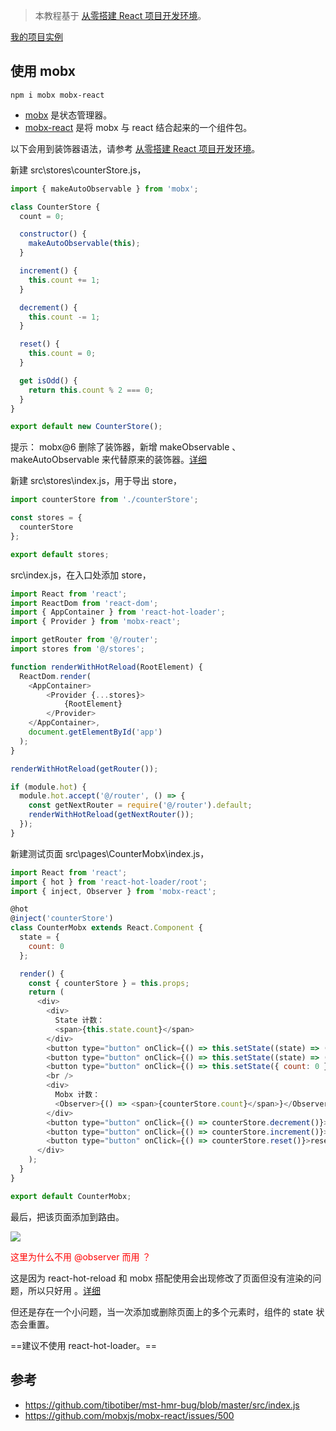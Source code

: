 > 本教程基于 [从零搭建 React 项目开发环境](https://github.com/zhuanglong/react-template)。

[我的项目实例](https://github.com/zhuanglong/react-template/tree/mobx)

## 使用 mobx

`npm i mobx mobx-react`

- [mobx](https://github.com/mobxjs/mobx) 是状态管理器。
- [mobx-react](https://github.com/mobxjs/mobx-react) 是将 mobx 与 react 结合起来的一个组件包。

以下会用到装饰器语法，请参考 [从零搭建 React 项目开发环境](https://github.com/zhuanglong/react-template)。

新建 src\stores\counterStore.js，

```js
import { makeAutoObservable } from 'mobx';

class CounterStore {
  count = 0;

  constructor() {
    makeAutoObservable(this);
  }

  increment() {
    this.count += 1;
  }

  decrement() {
    this.count -= 1;
  }

  reset() {
    this.count = 0;
  }

  get isOdd() {
    return this.count % 2 === 0;
  }
}

export default new CounterStore();
```

提示： mobx@6 删除了装饰器，新增 makeObservable 、 makeAutoObservable 来代替原来的装饰器。[详细](https://michel.codes/blogs/mobx6/)

新建 src\stores\index.js，用于导出 store，

```js
import counterStore from './counterStore';

const stores = {
  counterStore
};

export default stores;
```

src\index.js，在入口处添加 store，

```js
import React from 'react';
import ReactDom from 'react-dom';
import { AppContainer } from 'react-hot-loader';
import { Provider } from 'mobx-react';

import getRouter from '@/router';
import stores from '@/stores';

function renderWithHotReload(RootElement) {
  ReactDom.render(
    <AppContainer>
        <Provider {...stores}>
            {RootElement}
        </Provider>
    </AppContainer>,
    document.getElementById('app')
  );
}

renderWithHotReload(getRouter());

if (module.hot) {
  module.hot.accept('@/router', () => {
    const getNextRouter = require('@/router').default;
    renderWithHotReload(getNextRouter());
  });
}
```

新建测试页面 src\pages\CounterMobx\index.js，

```js
import React from 'react';
import { hot } from 'react-hot-loader/root';
import { inject, Observer } from 'mobx-react';

@hot
@inject('counterStore')
class CounterMobx extends React.Component {
  state = {
    count: 0
  };

  render() {
    const { counterStore } = this.props;
    return (
      <div>
        <div>
          State 计数：
          <span>{this.state.count}</span>
        </div>
        <button type="button" onClick={() => this.setState((state) => ({ count: state.count - 1 }))}>-</button>
        <button type="button" onClick={() => this.setState((state) => ({ count: state.count + 1 }))}>+</button>
        <button type="button" onClick={() => this.setState({ count: 0 })}>reset</button>
        <br />
        <div>
          Mobx 计数：
          <Observer>{() => <span>{counterStore.count}</span>}</Observer>
        </div>
        <button type="button" onClick={() => counterStore.decrement()}>-</button>
        <button type="button" onClick={() => counterStore.increment()}>+</button>
        <button type="button" onClick={() => counterStore.reset()}>reset</button>
      </div>
    );
  }
}

export default CounterMobx;
```

最后，把该页面添加到路由。

![](https://gitee.com/zloooong/image_store/raw/master/img/20201017002801.png)

<font color="red">这里为什么不用 @observer 而用 <Observer>？</font>

这是因为 react-hot-reload 和 mobx 搭配使用会出现修改了页面但没有渲染的问题，所以只好用 <Observer>。[详细](https://cn.mobx.js.org/best/decorators.html#%E5%85%8D%E8%B4%A3%E5%A3%B0%E6%98%8E-%E8%A3%85%E9%A5%B0%E5%99%A8%E8%AF%AD%E6%B3%95%E7%9A%84%E5%B1%80%E9%99%90%E6%80%A7)

但还是存在一个小问题，当一次添加或删除页面上的多个元素时，组件的 state 状态会重置。

==建议不使用 react-hot-loader。==

## 参考

- https://github.com/tibotiber/mst-hmr-bug/blob/master/src/index.js
- https://github.com/mobxjs/mobx-react/issues/500
